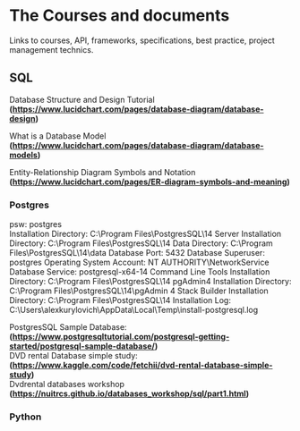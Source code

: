 # The Courses and documents

Links to courses, API, frameworks, specifications, best practice, project management technics.

## SQL

Database Structure and Design Tutorial </br>
**(https://www.lucidchart.com/pages/database-diagram/database-design)**

What is a Database Model </br>
**(https://www.lucidchart.com/pages/database-diagram/database-models)**

Entity-Relationship Diagram Symbols and Notation </br>
**(https://www.lucidchart.com/pages/ER-diagram-symbols-and-meaning)**

### Postgres

psw: postgres </br>
Installation Directory: C:\Program Files\PostgresSQL\14
Server Installation Directory: C:\Program Files\PostgresSQL\14
Data Directory: C:\Program Files\PostgresSQL\14\data
Database Port: 5432
Database Superuser: postgres
Operating System Account: NT AUTHORITY\NetworkService
Database Service: postgresql-x64-14
Command Line Tools Installation Directory: C:\Program Files\PostgresSQL\14
pgAdmin4 Installation Directory: C:\Program Files\PostgresSQL\14\pgAdmin 4
Stack Builder Installation Directory: C:\Program Files\PostgresSQL\14
Installation Log: C:\Users\alexkurylovich\AppData\Local\Temp\install-postgresql.log

PostgresSQL Sample Database:
**(https://www.postgresqltutorial.com/postgresql-getting-started/postgresql-sample-database/)**<br/>
DVD rental Database simple study: <br/>
**(https://www.kaggle.com/code/fetchii/dvd-rental-database-simple-study)** <br/>
Dvdrental databases workshop
**(https://nuitrcs.github.io/databases_workshop/sql/part1.html)**

### Python






